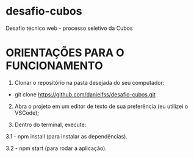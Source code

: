 # desafio-cubos
Desafio técnico web - processo seletivo da Cubos

# ORIENTAÇÕES PARA O FUNCIONAMENTO #
1. Clonar o repositório na pasta desejada do seu computador:
- git clone https://github.com/danielfss/desafio-cubos.git

2. Abra o projeto em um editor de texto de sua preferência (eu utilizei o VSCode);

3. Dentro do terminal, execute:

3.1 - npm install (para instalar as dependências).

3.2 - npm start (para rodar a aplicação).
